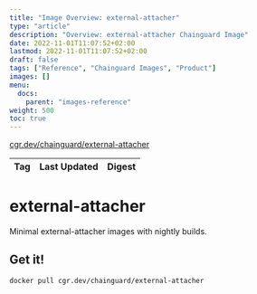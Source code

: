 ```yaml
---
title: "Image Overview: external-attacher"
type: "article"
description: "Overview: external-attacher Chainguard Image"
date: 2022-11-01T11:07:52+02:00
lastmod: 2022-11-01T11:07:52+02:00
draft: false
tags: ["Reference", "Chainguard Images", "Product"]
images: []
menu:
  docs:
    parent: "images-reference"
weight: 500
toc: true
---
```


[cgr.dev/chainguard/external-attacher](https://github.com/chainguard-images/images/tree/main/images/external-attacher)

| Tag | Last Updated | Digest |
|-----|--------------|--------|

# external-attacher

Minimal external-attacher images with nightly builds.

## Get it!

```shell
docker pull cgr.dev/chainguard/external-attacher
```
